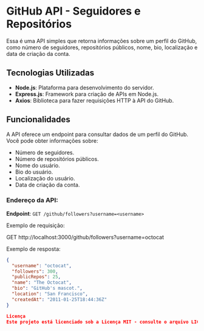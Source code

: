 # GitHub API - Seguidores e Repositórios

Essa é uma API simples que retorna informações sobre um perfil do GitHub, como número de seguidores, repositórios públicos, nome, bio, localização e data de criação da conta.

## Tecnologias Utilizadas

- **Node.js**: Plataforma para desenvolvimento do servidor.
- **Express.js**: Framework para criação de APIs em Node.js.
- **Axios**: Biblioteca para fazer requisições HTTP à API do GitHub.

## Funcionalidades

A API oferece um endpoint para consultar dados de um perfil do GitHub. Você pode obter informações sobre:

- Número de seguidores.
- Número de repositórios públicos.
- Nome do usuário.
- Bio do usuário.
- Localização do usuário.
- Data de criação da conta.

### Endereço da API:

**Endpoint**: `GET /github/followers?username=<username>`

Exemplo de requisição:

GET http://localhost:3000/github/followers?username=octocat


Exemplo de resposta:

```json
{
  "username": "octocat",
  "followers": 300,
  "publicRepos": 25,
  "name": "The Octocat",
  "bio": "GitHub's mascot.",
  "location": "San Francisco",
  "createdAt": "2011-01-25T18:44:36Z"
}

Licença
Este projeto está licenciado sob a Licença MIT - consulte o arquivo LICENSE para mais detalhes.


